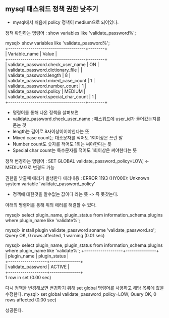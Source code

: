 ## mysql 패스워드 정책 권한 낮추기

 - mysql에서 처음에 policy 정책이 medium으로 되어있다.
 
정책 확인하는 명령어 : show variables like 'validate_password%';

mysql> show variables like 'validate_password%'; <br>
+--------------------------------------+--------+ <br>
| Variable_name                        | Value  | <br>
+--------------------------------------+--------+ <br>
| validate_password.check_user_name    | ON     | <br>
| validate_password.dictionary_file    |        | <br>
| validate_password.length             | 8      | <br>
| validate_password.mixed_case_count   | 1      | <br>
| validate_password.number_count       | 1      | <br>
| validate_password.policy             | MEDIUM | <br>
| validate_password.special_char_count | 1      | <br>
+--------------------------------------+--------+ <br>

- 명령어를 통해 나온 정책을 살펴보면
- validate_password.check_user_name : 패스워드에 user_id가 들어갔는지를 묻는 것
- length는 길이로 8자이상이어야한다는 뜻
- Mixed case count는 대소문자를 적어도 1회이상은 쓰란 말
- Number count도 숫자를 적어도 1회는 써야한다는 뜻
- Special char count는 특수문자를 적어도 1회이상은 써야한다는 뜻

정책 변경하는 명령어 : SET GLOBAL validate_password_policy=LOW; <- MEDIUM으로 변경도 가능

권한을 낮출때 에러가 발생한다
에러내용 : ERROR 1193 (HY000): Unknown system variable 'validate_password_policy'

- 정책에 대한것을 알수없는 값이다 라는 뜻 -> 즉 못찾는다.

아래의 명령어를 통해 위의 에러를 해결할 수 있다.

mysql> select plugin_name, plugin_status from information_schema.plugins where plugin_name like 'validate%';

mysql> install plugin validate_password soname 'validate_password.so';
Query OK, 0 rows affected, 1 warning (0.01 sec)

mysql> select plugin_name, plugin_status from information_schema.plugins where plugin_name like 'validate%';
+-------------------+---------------+ <br> 
| plugin_name       | plugin_status | <br>
+-------------------+---------------+ <br>
| validate_password | ACTIVE        | <br>
+-------------------+---------------+ <br>
1 row in set (0.00 sec)

다시 정책을 변경해보면
변경하기 위해 set global 명령어를 사용하고 해당 목록에 값을 수정한다.
mysql> set global validate_password_policy=LOW;
Query OK, 0 rows affected (0.00 sec)

성공뜬다.
